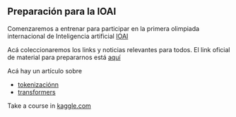 ## Preparación para la IOAI

Comenzaremos a entrenar para participar en la primera olimpiada internacional de Inteligencia artificial [IOAI](https://ioai-official.org/)

Acá coleccionaremos los links y noticias relevantes para todos.
El link oficial de material para prepararnos está [aquí](https://ioai-official.org/how-to-prepare/)

Acá hay un artículo sobre

- [tokenizaciónn](https://towardsdatascience.com/why-are-there-so-many-tokenization-methods-for-transformers-a340e493b3a8)
- [transformers](https://www.aprendemachinelearning.com/como-funcionan-los-transformers-espanol-nlp-gpt-bert/)


Take a course in [kaggle.com](https://www.kaggle.com/learn)

[//]: # (Also you can visit my blog... soon)




